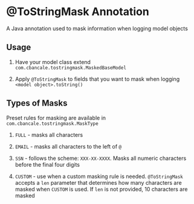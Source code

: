 # @ToStringMask Annotation

A Java annotation used to mask information when logging model objects

## Usage

1. Have your model class extend `com.cbancale.tostringmask.MaskedBaseModel`

1. Apply `@ToStringMask` to fields that you want to mask when logging `<model object>.toString()`

## Types of Masks

Preset rules for masking are available in `com.cbancale.tostringmask.MaskType`

1. `FULL` - masks all characters

1. `EMAIL` - masks all characters to the left of `@`

1. `SSN` - follows the scheme: `XXX-XX-XXXX`. Masks all numeric characters before the final four digits

1. `CUSTOM` - use when a custom masking rule is needed. `@ToStringMask` accepts a `len` parameter that determines how many characters are masked when `CUSTOM` is used. If `len` is not provided, 10 characters are masked
